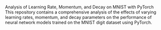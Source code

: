 Analysis of Learning Rate, Momentum, and Decay on MNIST with PyTorch
This repository contains a comprehensive analysis of the effects of varying learning rates, momentum, and decay parameters on the performance of neural network models trained on the MNIST digit dataset using PyTorch.
